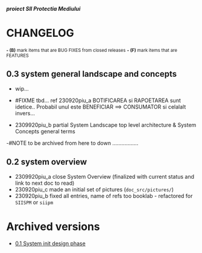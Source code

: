 ***proiect SII Protectia Mediului***



# CHANGELOG

<small>**- (B)** mark items that are BUG FIXES from closed releases</small>
<small>**- (F)** mark items that are FEATURES</small>


## 0.3 system general landscape and concepts

* wip...
* #FIXME tbd... ref 230920piu_a BOTIFICAREA si RAPOETAREA sunt idetice.. Probabil unul este BENEFICIAR ==> CONSUMATOR si celalalt invers...

* 2309920piu_b partial System Landscape top level architecture & System Concepts general terms












-#NOTE to be archived from here to down .................

## 0.2 system overview

* 2309920piu_a close System Overview (finalized with current status and link to next doc to read)
* 230920piu_c made an initial set of pictures (`doc_src/pictures/`)
* 230920piu_b fixed all entries, name of refs too booklab - refactored for `SIISPM` or `siipm`








# Archived versions

* [0.1 System init design phase](versions_history/CHANGELOG_0.1.md)



